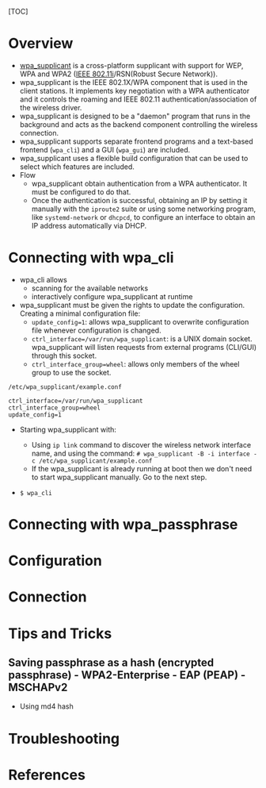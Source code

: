 [TOC]

# Overview

- [wpa_supplicant][2] is a cross-platform supplicant with support for
  WEP, WPA and WPA2 ([IEEE 802.11i][3]/RSN(Robust Secure Network)).
- wpa_supplicant is the IEEE 802.1X/WPA component that is used in the
  client stations. It implements key negotiation with a WPA
  authenticator and it controls the roaming and IEEE 802.11
  authentication/association of the wireless driver.
- wpa_supplicant is designed to be a "daemon" program that runs in the
  background and acts as the backend component controlling the wireless
  connection.
- wpa_supplicant supports separate frontend programs and a text-based
  frontend (`wpa_cli`) and a GUI (`wpa_gui`) are included.
- wpa_supplicant uses a flexible build configuration that can be used to
  select which features are included.
- Flow
    + wpa_supplicant obtain authentication from a WPA authenticator. It
      must be configured to do that.
    + Once the authentication is successful, obtaining an IP by setting
      it manually with the `iproute2` suite or using some networking
      program, like `systemd-network` or `dhcpcd`, to configure an
      interface to obtain an IP address automatically via DHCP.

# Connecting with wpa_cli

- wpa_cli allows
    + scanning for the available networks
    + interactively configure wpa_supplicant at runtime
- wpa_supplicant must be given the rights to update the configuration.
  Creating a minimal configuration file:
    + `update_config=1`: allows wpa_supplicant to overwrite
      configuration file whenever configuration is changed.
    + `ctrl_interface=/var/run/wpa_supplicant`: is a UNIX domain socket.
      wpa_supplicant will listen requests from external programs
      (CLI/GUI) through this socket.
    + `ctrl_interface_group=wheel`: allows only members of the wheel
      group to use the socket.

```
/etc/wpa_supplicant/example.conf

ctrl_interface=/var/run/wpa_supplicant
ctrl_interface_group=wheel
update_config=1
```

- Starting wpa_supplicant with:
    + Using `ip link` command to discover the wireless network interface
      name, and using the command: `# wpa_supplicant -B -i interface -c
      /etc/wpa_supplicant/example.conf`
    + If the wpa_supplicant is already running at boot then we don't
      need to start wpa_supplicant manually. Go to the next step.

- `$ wpa_cli`


# Connecting with wpa_passphrase

# Configuration

# Connection

# Tips and Tricks

## Saving passphrase as a hash (encrypted passphrase) - WPA2-Enterprise - EAP (PEAP) - MSCHAPv2

- Using md4 hash

# Troubleshooting

# References

[1]: https://wiki.archlinux.org/index.php/WPA_supplicant "Arch Wiki - WPA supplicant"
[2]: http://w1.fi/wpa_supplicant/ "Homepage"
[3]: https://en.wikipedia.org/wiki/IEEE_802.11i "Wikipedia - IEEE 802.11i"
